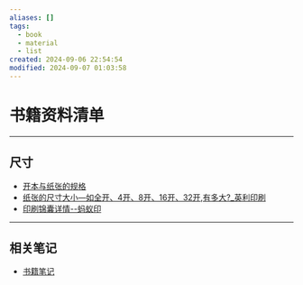 ```yaml
---
aliases: []
tags:
  - book
  - material
  - list
created: 2024-09-06 22:54:54
modified: 2024-09-07 01:03:58
---
```


# 书籍资料清单

---

## 尺寸

* [开本与纸张的规格](https://www.cgan.net/edition/paper/05040201.htm)
* [纸张的尺寸大小—如全开、4开、8开、16开、32开,有多大?\_英利印刷](https://www.ylys88.com/news/1605.html)
* [印刷锦囊详情--蚂蚁印](http://m.mayiin.com/cms/73.htm)

---

## 相关笔记

* [书籍笔记](Book_Note.md)

